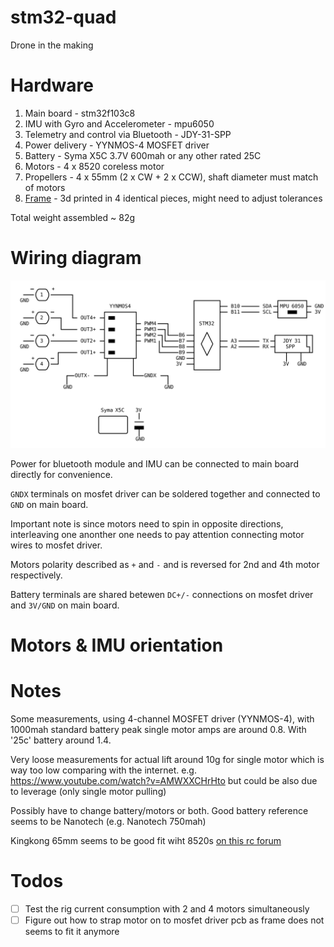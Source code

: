 # stm32-quad

Drone in the making

# Hardware

1. Main board - stm32f103c8
2. IMU with Gyro and Accelerometer - mpu6050
3. Telemetry and control via Bluetooth - JDY-31-SPP
4. Power delivery - YYNMOS-4 MOSFET driver
5. Battery - Syma X5C 3.7V 600mah or any other rated 25C
6. Motors - 4 x 8520 coreless motor
7. Propellers - 4 x 55mm (2 x CW + 2 x CCW), shaft diameter must match of motors
8. [Frame](resources/part.stl) - 3d printed in 4 identical pieces, might need to adjust tolerances

Total weight assembled ~ 82g

# Wiring diagram

<img src="resources/wiring.svg">

Power for bluetooth module and IMU can be connected to main board directly for convenience.

`GNDX` terminals on mosfet driver can be soldered together and connected to `GND` on main board.

Important note is since motors need to spin in opposite directions, interleaving one anonther one needs to pay attention connecting motor wires to mosfet driver.

Motors polarity described as `+` and `-` and is reversed for 2nd and 4th motor respectively.

Battery terminals are shared betewen `DC+/-` connections on mosfet driver and `3V/GND` on main board.

# Motors & IMU orientation

<TODO>

# Notes

Some measurements, using 4-channel MOSFET driver (YYNMOS-4), with 1000mah standard battery peak single motor amps are around 0.8. With '25c' battery around 1.4.

Very loose measurements for actual lift around 10g for single motor which is way too low comparing with the internet. e.g. https://www.youtube.com/watch?v=AMWXXCHrHto but could be also due to leverage (only single motor pulling)

Possibly have to change battery/motors or both. Good battery reference seems to be Nanotech (e.g. Nanotech 750mah)

Kingkong 65mm seems to be good fit wiht 8520s [on this rc forum](https://www.rcgroups.com/forums/showthread.php?2811110-Racerstar-8520-coreless-motors-Review-Thrust-Test-(8-5x20mm-brushed-motors)/page2)

# Todos

- [ ] Test the rig current consumption with 2 and 4 motors simultaneously
- [ ] Figure out how to strap motor on to mosfet driver pcb as frame does not seems to fit it anymore